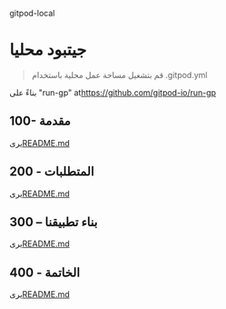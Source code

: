 gitpod-local

# جيتبود محليا

> قم بتشغيل مساحة عمل محلية باستخدام .gitpod.yml

بناءً على "run-gp" at<https://github.com/gitpod-io/run-gp>

## 100- مقدمة

يرى[README.md](./100/README.md)

## 200 - المتطلبات

يرى[README.md](./200/README.md)

## 300 – بناء تطبيقنا

يرى[README.md](./300/README.md)

## 400 - الخاتمة

يرى[README.md](./400/README.md)
